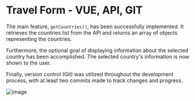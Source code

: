# Travel Form - VUE, API, GIT

The main feature, `getCountries()`, has been successfully implemented. It retrieves the countries list from the API and returns an array of objects representing the countries.

Furthermore, the optional goal of displaying information about the selected country has been accomplished. The selected country's information is now shown to the user.

Finally, version control (Git) was utilized throughout the development process, with at least two commits made to track changes and progress.

![image](https://github.com/KondziuX/contact-form-exercise/assets/61789511/ec355223-df9c-46d9-91fd-b8716594678d)
